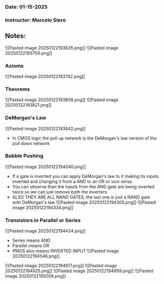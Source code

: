### Date: 01-15-2025
### Instructor: Marcelo Siero


## Notes:

![[Pasted image 20250122193626.png]]
![[Pasted image 20250122193709.png]]
### Axioms
![[Pasted image 20250122193742.png]]
### Theorems
![[Pasted image 20250122193808.png]]
![[Pasted image 20250122193821.png]]
### DeMorgan's Law
![[Pasted image 20250122193842.png]]
- In CMOS logic the pull up network is the DeMorgan's law version of the pull down network
### Bubble Pushing
![[Pasted image 20250122194040.png]]
- If a gate is inverted you can apply DeMorgan's law to it making its inputs inverted and changing it from a AND to an OR or vice versa
- You can observe than the inputs from the AND gate are being inverted twice so we can just remove both the inverters
- ALSO THEY ARE ALL NAND GATES, the last one is just a NAND gate with DeMorgan's law
![[Pasted image 20250122194305.png]]
![[Pasted image 20250122194334.png]]
### Transistors in Parallel or Series
![[Pasted image 20250122194434.png]]
- Series means AND
- Parallel means OR
- PMOS also means INVERTED INPUT
![[Pasted image 20250122194546.png]]

![[Pasted image 20250122194917.png]]
![[Pasted image 20250122194925.png]]
![[Pasted image 20250122194959.png]]
![[Pasted image 20250122195006.png]]


